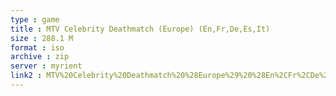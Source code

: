 ```yaml
---
type : game
title : MTV Celebrity Deathmatch (Europe) (En,Fr,De,Es,It)
size : 288.1 M
format : iso
archive : zip
server : myrient
link2 : MTV%20Celebrity%20Deathmatch%20%28Europe%29%20%28En%2CFr%2CDe%2CEs%2CIt%29
---
```


